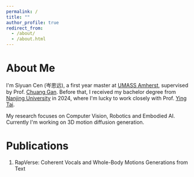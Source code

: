 ```yaml
---
permalink: /
title: ""
author_profile: true
redirect_from: 
  - /about/
  - /about.html
---
```


About Me
======
I'm Siyuan Cen (岑思远), a first year master at [UMASS Amherst](https://www.umass.edu/), supervised by Prof. [Chuang Gan](https://people.csail.mit.edu/ganchuang/). Before that, I received my bachelor degree from [Nanjing University]() in 2024, where I'm lucky to work closely with Prof. [Ying Tai](https://tyshiwo.github.io/).

My research focuses on Computer Vision, Robotics and Embodied AI. Currently I'm working on 3D motion diffusion generation.

Publications
======
1. RapVerse: Coherent Vocals and Whole-Body Motions Generations from Text
